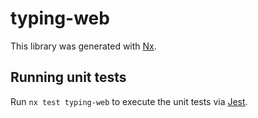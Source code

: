 # typing-web

This library was generated with [Nx](https://nx.dev).

## Running unit tests

Run `nx test typing-web` to execute the unit tests via [Jest](https://jestjs.io).
